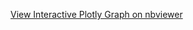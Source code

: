 [View Interactive Plotly Graph on nbviewer](https://nbviewer.org/github/kamrankhanorakzai/Terrorism-Blast-Data-Analysis-in-pakistan-/main/plotly_graph.ipynb)
